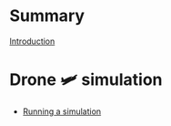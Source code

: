 # Summary

[Introduction](./README.md)

# Drone 🛩 simulation
  - [Running a simulation](./running_a_simulation.md)
